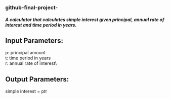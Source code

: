 ### github-final-project-
##### A calculator that calculates simple interest given principal, annual rate of interest and time period in years.
## Input Parameters:
   p: principal amount \
   t: time period in years\
   r: annual rate of interest\
## Output Parameters:
   simple interest = p*t*r
